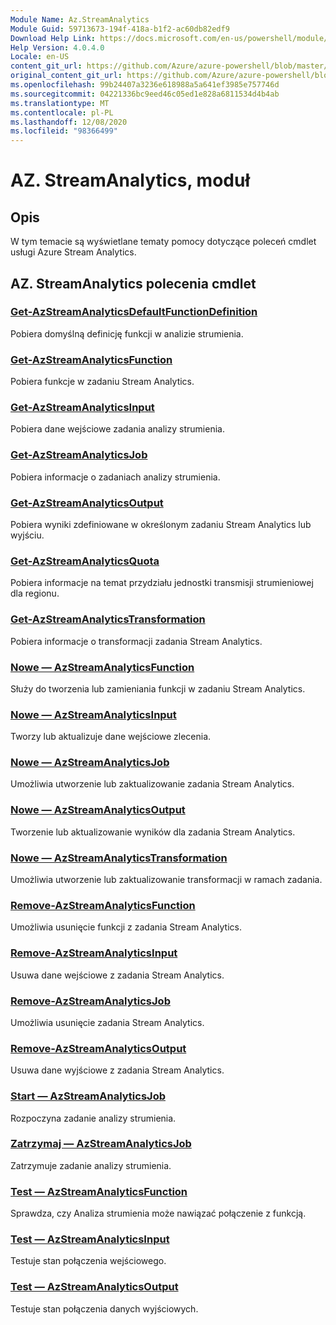 ```yaml
---
Module Name: Az.StreamAnalytics
Module Guid: 59713673-194f-418a-b1f2-ac60db82edf9
Download Help Link: https://docs.microsoft.com/en-us/powershell/module/az.streamanalytics
Help Version: 4.0.4.0
Locale: en-US
content_git_url: https://github.com/Azure/azure-powershell/blob/master/src/StreamAnalytics/StreamAnalytics/help/Az.StreamAnalytics.md
original_content_git_url: https://github.com/Azure/azure-powershell/blob/master/src/StreamAnalytics/StreamAnalytics/help/Az.StreamAnalytics.md
ms.openlocfilehash: 99b24407a3236e618988a5a641ef3985e757746d
ms.sourcegitcommit: 04221336bc9eed46c05ed1e828a6811534d4b4ab
ms.translationtype: MT
ms.contentlocale: pl-PL
ms.lasthandoff: 12/08/2020
ms.locfileid: "98366499"
---
```

# AZ. StreamAnalytics, moduł
## Opis
W tym temacie są wyświetlane tematy pomocy dotyczące poleceń cmdlet usługi Azure Stream Analytics.

## AZ. StreamAnalytics polecenia cmdlet
### [Get-AzStreamAnalyticsDefaultFunctionDefinition](Get-AzStreamAnalyticsDefaultFunctionDefinition.md)
Pobiera domyślną definicję funkcji w analizie strumienia.

### [Get-AzStreamAnalyticsFunction](Get-AzStreamAnalyticsFunction.md)
Pobiera funkcje w zadaniu Stream Analytics.

### [Get-AzStreamAnalyticsInput](Get-AzStreamAnalyticsInput.md)
Pobiera dane wejściowe zadania analizy strumienia.

### [Get-AzStreamAnalyticsJob](Get-AzStreamAnalyticsJob.md)
Pobiera informacje o zadaniach analizy strumienia.

### [Get-AzStreamAnalyticsOutput](Get-AzStreamAnalyticsOutput.md)
Pobiera wyniki zdefiniowane w określonym zadaniu Stream Analytics lub wyjściu.

### [Get-AzStreamAnalyticsQuota](Get-AzStreamAnalyticsQuota.md)
Pobiera informacje na temat przydziału jednostki transmisji strumieniowej dla regionu.

### [Get-AzStreamAnalyticsTransformation](Get-AzStreamAnalyticsTransformation.md)
Pobiera informacje o transformacji zadania Stream Analytics.

### [Nowe — AzStreamAnalyticsFunction](New-AzStreamAnalyticsFunction.md)
Służy do tworzenia lub zamieniania funkcji w zadaniu Stream Analytics.

### [Nowe — AzStreamAnalyticsInput](New-AzStreamAnalyticsInput.md)
Tworzy lub aktualizuje dane wejściowe zlecenia.

### [Nowe — AzStreamAnalyticsJob](New-AzStreamAnalyticsJob.md)
Umożliwia utworzenie lub zaktualizowanie zadania Stream Analytics.

### [Nowe — AzStreamAnalyticsOutput](New-AzStreamAnalyticsOutput.md)
Tworzenie lub aktualizowanie wyników dla zadania Stream Analytics.

### [Nowe — AzStreamAnalyticsTransformation](New-AzStreamAnalyticsTransformation.md)
Umożliwia utworzenie lub zaktualizowanie transformacji w ramach zadania.

### [Remove-AzStreamAnalyticsFunction](Remove-AzStreamAnalyticsFunction.md)
Umożliwia usunięcie funkcji z zadania Stream Analytics.

### [Remove-AzStreamAnalyticsInput](Remove-AzStreamAnalyticsInput.md)
Usuwa dane wejściowe z zadania Stream Analytics.

### [Remove-AzStreamAnalyticsJob](Remove-AzStreamAnalyticsJob.md)
Umożliwia usunięcie zadania Stream Analytics.

### [Remove-AzStreamAnalyticsOutput](Remove-AzStreamAnalyticsOutput.md)
Usuwa dane wyjściowe z zadania Stream Analytics.

### [Start — AzStreamAnalyticsJob](Start-AzStreamAnalyticsJob.md)
Rozpoczyna zadanie analizy strumienia.

### [Zatrzymaj — AzStreamAnalyticsJob](Stop-AzStreamAnalyticsJob.md)
Zatrzymuje zadanie analizy strumienia.

### [Test — AzStreamAnalyticsFunction](Test-AzStreamAnalyticsFunction.md)
Sprawdza, czy Analiza strumienia może nawiązać połączenie z funkcją.

### [Test — AzStreamAnalyticsInput](Test-AzStreamAnalyticsInput.md)
Testuje stan połączenia wejściowego.

### [Test — AzStreamAnalyticsOutput](Test-AzStreamAnalyticsOutput.md)
Testuje stan połączenia danych wyjściowych.

